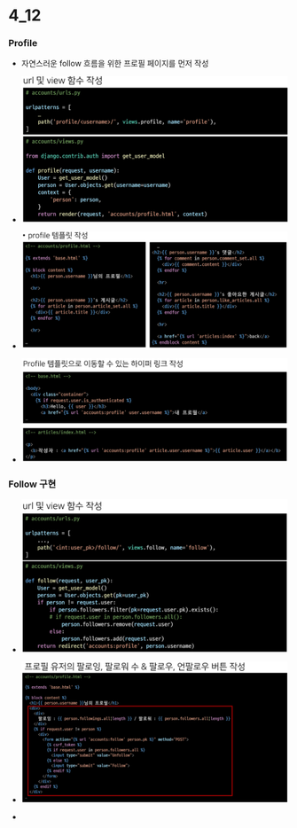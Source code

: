 # 4_12

### Profile

- 자연스러운 follow 흐름을 위한 프로필 페이지를 먼저 작성

- ![](${hello}_assets/2023-04-17-01-42-39-image.png)

- ![](${hello}_assets/2023-04-17-01-45-03-image.png)

- ![](${hello}_assets/2023-04-17-01-49-42-image.png)

### Follow 구현

- ![](${hello}_assets/2023-04-17-01-51-40-image.png)

- ![](${hello}_assets/2023-04-17-01-54-02-image.png)

- 
